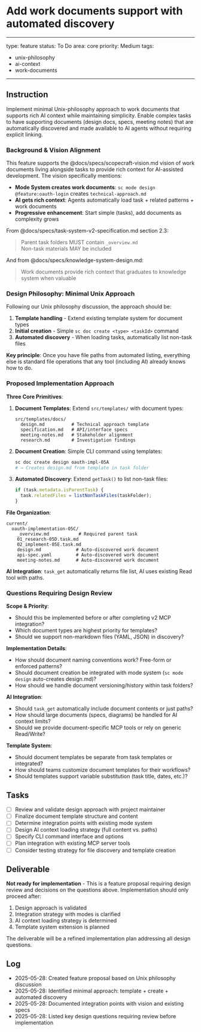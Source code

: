 # Add work documents support with automated discovery

---
type: feature
status: To Do
area: core
priority: Medium
tags:
  - unix-philosophy
  - ai-context
  - work-documents
---

## Instruction

Implement minimal Unix-philosophy approach to work documents that supports rich AI context while maintaining simplicity. Enable complex tasks to have supporting documents (design docs, specs, meeting notes) that are automatically discovered and made available to AI agents without requiring explicit linking.

### Background & Vision Alignment

This feature supports the @docs/specs/scopecraft-vision.md vision of work documents living alongside tasks to provide rich context for AI-assisted development. The vision specifically mentions:

- **Mode System creates work documents**: `sc mode design @feature:oauth-login` creates `technical-approach.md`  
- **AI gets rich context**: Agents automatically load task + related patterns + work documents
- **Progressive enhancement**: Start simple (tasks), add documents as complexity grows

From @docs/specs/task-system-v2-specification.md section 2.3:
> Parent task folders MUST contain `_overview.md`  
> Non-task materials MAY be included

And from @docs/specs/knowledge-system-design.md:
> Work documents provide rich context that graduates to knowledge system when valuable

### Design Philosophy: Minimal Unix Approach

Following our Unix philosophy discussion, the approach should be:

1. **Template handling** - Extend existing template system for document types
2. **Initial creation** - Simple `sc doc create <type> <taskId>` command  
3. **Automated discovery** - When loading tasks, automatically list non-task files

**Key principle**: Once you have file paths from automated listing, everything else is standard file operations that any tool (including AI) already knows how to do.

### Proposed Implementation Approach

**Three Core Primitives**:

1. **Document Templates**: Extend `src/templates/` with document types:
   ```
   src/templates/docs/
     design.md          # Technical approach template
     specification.md   # API/interface specs  
     meeting-notes.md   # Stakeholder alignment
     research.md        # Investigation findings
   ```

2. **Document Creation**: Simple CLI command using templates:
   ```bash
   sc doc create design oauth-impl-05A
   # → Creates design.md from template in task folder
   ```

3. **Automated Discovery**: Extend `getTask()` to list non-task files:
   ```typescript
   if (task.metadata.isParentTask) {
     task.relatedFiles = listNonTaskFiles(taskFolder);
   }
   ```

**File Organization**:
```
current/
  oauth-implementation-05C/
    _overview.md           # Required parent task
    01_research-05D.task.md
    02_implement-05E.task.md  
    design.md             # Auto-discovered work document
    api-spec.yaml         # Auto-discovered work document
    meeting-notes.md      # Auto-discovered work document
```

**AI Integration**: `task_get` automatically returns file list, AI uses existing Read tool with paths.

### Questions Requiring Design Review

**Scope & Priority**:
- Should this be implemented before or after completing v2 MCP integration?
- Which document types are highest priority for templates?
- Should we support non-markdown files (YAML, JSON) in discovery?

**Implementation Details**:
- How should document naming conventions work? Free-form or enforced patterns?
- Should document creation be integrated with mode system (`sc mode design` auto-creates design.md)?
- How should we handle document versioning/history within task folders?

**AI Integration**:
- Should `task_get` automatically include document contents or just paths?
- How should large documents (specs, diagrams) be handled for AI context limits?
- Should we provide document-specific MCP tools or rely on generic Read/Write?

**Template System**:
- Should document templates be separate from task templates or integrated?
- How should teams customize document templates for their workflows?
- Should templates support variable substitution (task title, dates, etc.)?

## Tasks

- [ ] Review and validate design approach with project maintainer
- [ ] Finalize document template structure and content
- [ ] Determine integration points with existing mode system
- [ ] Design AI context loading strategy (full content vs. paths)
- [ ] Specify CLI command interface and options
- [ ] Plan integration with existing MCP server tools
- [ ] Consider testing strategy for file discovery and template creation

## Deliverable

**Not ready for implementation** - This is a feature proposal requiring design review and decisions on the questions above. Implementation should only proceed after:

1. Design approach is validated
2. Integration strategy with modes is clarified  
3. AI context loading strategy is determined
4. Template system extension is planned

The deliverable will be a refined implementation plan addressing all design questions.

## Log

- 2025-05-28: Created feature proposal based on Unix philosophy discussion  
- 2025-05-28: Identified minimal approach: template + create + automated discovery
- 2025-05-28: Documented integration points with vision and existing specs
- 2025-05-28: Listed key design questions requiring review before implementation